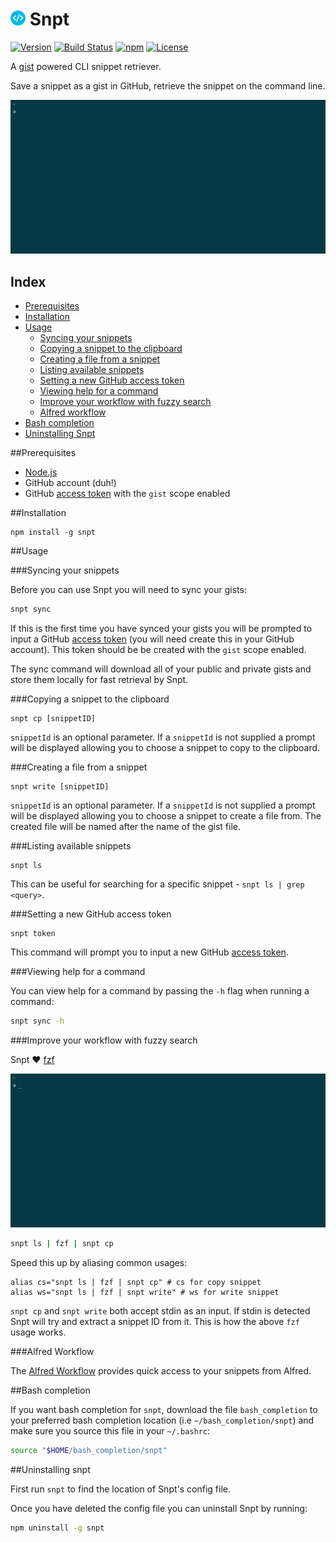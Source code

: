 # <img src="icon.png" height="24"> Snpt

[![Version](https://img.shields.io/npm/v/snpt.svg?style=flat-square)](https://www.npmjs.com/package/snpt)
[![Build Status](https://img.shields.io/travis/mike182uk/snpt.svg?style=flat-square)](http://travis-ci.org/mike182uk/snpt)
[![npm](https://img.shields.io/npm/dm/snpt.svg?style=flat-square)](https://www.npmjs.com/package/snpt)
[![License](https://img.shields.io/github/license/mike182uk/snpt.svg?style=flat-square)](https://www.npmjs.com/package/snpt)

A [gist](https://gist.github.com/) powered CLI snippet retriever.

Save a snippet as a gist in GitHub, retrieve the snippet on the command line.

![](example.gif)

## Index

- [Prerequisites](#prerequisites)
- [Installation](#installation)
- [Usage](#usage)
  - [Syncing your snippets](#sync)
  - [Copying a snippet to the clipboard](#cp)
  - [Creating a file from a snippet](#write)
  - [Listing available snippets](#list)
  - [Setting a new GitHub access token](#token)
  - [Viewing help for a command](#help)
  - [Improve your workflow with fuzzy search](#fuzzy-search)
  - [Alfred workflow](#alfred-workflow)
- [Bash completion](#bash-completion)
- [Uninstalling Snpt](#uninstall)

##<a id="prerequisites"></a>Prerequisites

- [Node.js](https://nodejs.org/en/)
- GitHub account (duh!)
- GitHub [access token](https://github.com/blog/1509-personal-api-tokens) with the `gist` scope enabled

##<a id="installation"></a>Installation

```
npm install -g snpt
```

##<a id="usage"></a>Usage

###<a id="syncing"></a>Syncing your snippets

Before you can use Snpt you will need to sync your gists:

```bash
snpt sync
```

If this is the first time you have synced your gists you will be prompted to input a GitHub [access token](https://github.com/blog/1509-personal-api-tokens) (you will need create this in your GitHub account). This token should be be created with the `gist` scope enabled.

The sync command will download all of your public and private gists and store them locally for fast retrieval by Snpt.

###<a id="cp"></a>Copying a snippet to the clipboard

```
snpt cp [snippetID]
```

`snippetId` is an optional parameter. If a `snippetId` is not supplied a prompt will be displayed allowing you to choose a snippet to copy to the clipboard.

###<a id="write"></a>Creating a file from a snippet

```
snpt write [snippetID]
```

`snippetId` is an optional parameter. If a `snippetId` is not supplied a prompt will be displayed allowing you to choose a snippet to create a file from. The created file will be named after the name of the gist file.

###<a id="list"></a>Listing available snippets

```
snpt ls
```

This can be useful for searching for a specific snippet - `snpt ls | grep <query>`.

###<a id="token"></a>Setting a new GitHub access token

```
snpt token
```

This command will prompt you to input a new GitHub [access token](https://github.com/blog/1509-personal-api-tokens).

###<a id="help"></a>Viewing help for a command

You can view help for a command by passing the `-h` flag when running a command:

```bash
snpt sync -h
```

###<a id="fuzzy-search"></a>Improve your workflow with fuzzy search

Snpt :heart: [fzf](https://github.com/junegunn/fzf)


![](fzf-example.gif)

```bash
snpt ls | fzf | snpt cp
```

Speed this up by aliasing common usages:

```
alias cs="snpt ls | fzf | snpt cp" # cs for copy snippet
alias ws="snpt ls | fzf | snpt write" # ws for write snippet
```

`snpt cp` and `snpt write` both accept stdin as an input. If stdin is detected Snpt will try and extract a snippet ID from it. This is how the above `fzf` usage works.

###<a id="alfred-workflow"></a>Alfred Workflow

The [Alfred Workflow](https://github.com/mike182uk/snpt-alfred-workflow) provides quick access to your snippets from Alfred.

##<a id="bash-completion"></a>Bash completion

If you want bash completion for `snpt`, download the file `bash_completion` to your preferred bash completion location (i.e `~/bash_completion/snpt`) and make sure you source this file in your `~/.bashrc`:

```bash
source "$HOME/bash_completion/snpt"
```

##<a id="uninstall"></a>Uninstalling snpt

First run `snpt` to find the location of Snpt's config file.

Once you have deleted the config file you can uninstall Snpt by running:

```bash
npm uninstall -g snpt
```
